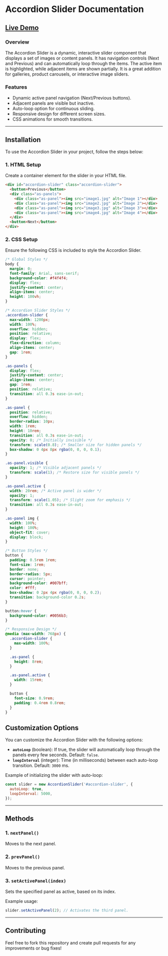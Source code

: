 # **Accordion Slider Documentation**
## **[Live Demo](https://6793e4110a25d105b19c14a9--relaxed-faun-b5dec1.netlify.app/ 'Live Demo')**


### **Overview**
The Accordion Slider is a dynamic, interactive slider component that displays a set of images or content panels. It has navigation controls (Next and Previous) and can automatically loop through the items. The active item is highlighted, while adjacent items are shown partially. It is a great addition for galleries, product carousels, or interactive image sliders.

### **Features**
- Dynamic active panel navigation (Next/Previous buttons).
- Adjacent panels are visible but inactive.
- Auto-loop option for continuous sliding.
- Responsive design for different screen sizes.
- CSS animations for smooth transitions.

---

## **Installation**

To use the Accordion Slider in your project, follow the steps below:

### 1. **HTML Setup**
Create a container element for the slider in your HTML file.

```html
<div id="accordion-slider" class="accordion-slider">
  <button>Previous</button>
  <div class="as-panels">
    <div class="as-panel"><img src="image1.jpg" alt="Image 1"></div>
    <div class="as-panel"><img src="image2.jpg" alt="Image 2"></div>
    <div class="as-panel"><img src="image3.jpg" alt="Image 3"></div>
    <div class="as-panel"><img src="image4.jpg" alt="Image 4"></div>
  </div>
  <button>Next</button>
</div>
```

### 2. **CSS Setup**
Ensure the following CSS is included to style the Accordion Slider.

```css
/* Global Styles */
body {
  margin: 0;
  font-family: Arial, sans-serif;
  background-color: #f4f4f4;
  display: flex;
  justify-content: center;
  align-items: center;
  height: 100vh;
}

/* Accordion Slider Styles */
.accordion-slider {
  max-width: 1200px;
  width: 100%;
  overflow: hidden;
  position: relative;
  display: flex;
  flex-direction: column;
  align-items: center;
  gap: 1rem;
}

.as-panels {
  display: flex;
  justify-content: center;
  align-items: center;
  gap: 1rem;
  position: relative;
  transition: all 0.3s ease-in-out;
}

.as-panel {
  position: relative;
  overflow: hidden;
  border-radius: 10px;
  width: 1rem;
  height: 10rem;
  transition: all 0.3s ease-in-out;
  opacity: 0; /* Initially invisible */
  transform: scale(0.8); /* Smaller size for hidden panels */
  box-shadow: 0 4px 8px rgba(0, 0, 0, 0.1);
}

.as-panel.visible {
  opacity: 1; /* Visible adjacent panels */
  transform: scale(1); /* Restore size for visible panels */
}

.as-panel.active {
  width: 20rem; /* Active panel is wider */
  opacity: 1;
  transform: scale(1.05); /* Slight zoom for emphasis */
  transition: all 0.3s ease-in-out;
}

.as-panel img {
  width: 100%;
  height: 100%;
  object-fit: cover;
  display: block;
}

/* Button Styles */
button {
  padding: 0.5rem 1rem;
  font-size: 1rem;
  border: none;
  border-radius: 5px;
  cursor: pointer;
  background-color: #007bff;
  color: #fff;
  box-shadow: 0 2px 4px rgba(0, 0, 0, 0.2);
  transition: background-color 0.2s;
}

button:hover {
  background-color: #0056b3;
}

/* Responsive Design */
@media (max-width: 768px) {
  .accordion-slider {
    max-width: 100%;
  }

  .as-panel {
    height: 8rem;
  }

  .as-panel.active {
    width: 15rem;
  }

  button {
    font-size: 0.9rem;
    padding: 0.4rem 0.8rem;
  }
}
```

## **Customization Options**
You can customize the Accordion Slider with the following options:

- **`autoLoop`** (boolean): If true, the slider will automatically loop through the panels every few seconds. Default: `false`.
- **`loopInterval`** (integer): Time (in milliseconds) between each auto-loop transition. Default: `3000` ms.

Example of initializing the slider with auto-loop:
```javascript
const slider = new AccordionSlider('#accordion-slider', {
  autoLoop: true,
  loopInterval: 5000,
});
```

---

## **Methods**
### 1. `nextPanel()`
Moves to the next panel.

### 2. `prevPanel()`
Moves to the previous panel.

### 3. `setActivePanel(index)`
Sets the specified panel as active, based on its index.

Example usage:
```javascript
slider.setActivePanel(2); // Activates the third panel.
```

---

## **Contributing**
Feel free to fork this repository and create pull requests for any improvements or bug fixes!
